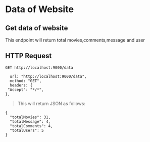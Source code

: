 # Data of Website

## Get data of website
This endpoint will return total movies,comments,message and user
## HTTP Request
`GET http://localhost:9000/data`
```
  url: "http://localhost:9000/data",
  method: "GET",
  headers: {
 "Accept": "*/*",
},
```
> This will return JSON as follows:
```
{
  "totalMovies": 31,
  "totalMessage": 4,
  "totalComments": 4,
  "totalUsers": 5
}
```
